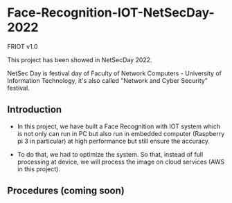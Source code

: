 # Face-Recognition-IOT-NetSecDay-2022

FRIOT v1.0

This project has been showed in NetSecDay 2022.

NetSec Day is festival day of Faculty of Network Computers - University of Information Technology, it's also called "Network and Cyber Security" festival.

## Introduction
 - In this project, we have built a Face Recognition with IOT system which is not only can run in PC but also run in embedded computer (Raspberry pi 3 in particular) at high performance but still ensure the accuracy.

 - To do that, we had to optimize the system. So that, instead of full processing at device, we will process the image on cloud services (AWS in this project).
 
## Procedures (coming soon)
